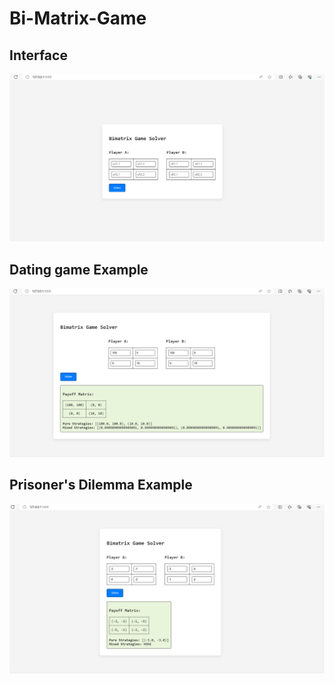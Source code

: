 # Bi-Matrix-Game

## Interface
![Image of Plot](Interface_.png)


## Dating game Example 
![Image of Plot](DatingGame.png)


## Prisoner's Dilemma Example 
![Image of Plot](prisonersDilemma.png)
